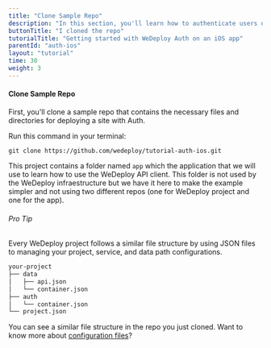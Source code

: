 ```yaml
---
title: "Clone Sample Repo"
description: "In this section, you'll learn how to authenticate users on an iOS app using the WeDeploy Swift API Client."
buttonTitle: "I cloned the repo"
tutorialTitle: "Getting started with WeDeploy Auth on an iOS app"
parentId: "auth-ios"
layout: "tutorial"
time: 30
weight: 3
---
```


#### Clone Sample Repo

First, you'll clone a sample repo that contains the necessary files and directories for deploying a site with Auth.

Run this command in your terminal:

```
git clone https://github.com/wedeploy/tutorial-auth-ios.git
```

This project contains a folder named `app` which the application that we will use to learn how to use the WeDeploy API client.  This folder is not used by the WeDeploy infraestructure but we have it here to make the example simpler and not using two different repos (one for WeDeploy project and one for the app).

<aside>

###### <span class="icon-16-star"></span> Pro Tip

Every WeDeploy project follows a similar file structure by using JSON files to managing your project, service, and data path configurations.

```xml
your-project
├── data
│   ├── api.json
│   └── container.json
├── auth
│   └── container.json
└── project.json
```

You can see a similar file structure in the repo you just cloned. Want to know more about <a href="/docs/intro/configuration-files.html" target="_blank">configuration files</a>?

</aside>

